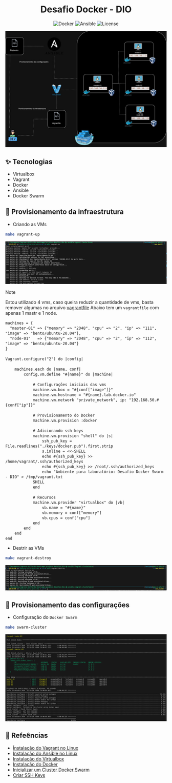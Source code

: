 <h1 align="center">Desafio Docker - DIO</h1>

<p align="center">
  <img alt="Docker" src="https://img.shields.io/static/v1?label=Docker&message=DockerSwarm&color=8257E5&labelColor=000000"/>
  <img alt="Ansible" src="https://img.shields.io/static/v1?label=IAC&message=Ansible&color=FF0000&labelColor=000000"/>
  <img alt="License" src="https://img.shields.io/static/v1?label=license&message=MIT&color=49AA26&labelColor=000000">
</p>


<p align="center">
  <img alt="docker" src="../../data/ClusterDockerSwarm.jpg">
</p>


## ✨ Tecnologias

- Virtualbox
- Vagrant
- Docker
- Ansible
- Docker Swarm

## 🚀 Provisionamento da infraestrutura

- Criando as VMs

```bash
make vagrant-up
```

<p align="center">
  <img alt="vagrant" src="../../data/vagrant-up.png">
</p>

>[!NOTE]
> Estou utilizado 4 vms, caso queira reduzir a quantidade de vms, basta remover algumas no arquivo [vagrantfile](./Vagrantfile)
>Abaixo tem um `vagrantfile` com apenas 1 mastr e 1 node.

```vagrantfile
machines = {
  "master-01" => {"memory" => "2048", "cpu" => "2", "ip" => "111", "image" => "bento/ubuntu-20.04"},
  "node-01"   => {"memory" => "2048", "cpu" => "2", "ip" => "112", "image" => "bento/ubuntu-20.04"}
}

Vagrant.configure("2") do |config|

    machines.each do |name, conf|
        config.vm.define "#{name}" do |machine|

            # Configurações iniciais das vms
            machine.vm.box = "#{conf["image"]}"
            machine.vm.hostname = "#{name}.lab.docker.io"
            machine.vm.network "private_network", ip: "192.168.50.#{conf["ip"]}"

            # Provisionamento do Docker
            machine.vm.provision :docker

            # Adicionando ssh keys
            machine.vm.provision "shell" do |s|
                ssh_pub_key = File.readlines("./keys/docker.pub").first.strip
                s.inline = <<-SHELL
                echo #{ssh_pub_key} >> /home/vagrant/.ssh/authorized_keys
                echo #{ssh_pub_key} >> /root/.ssh/authorized_keys
                echo "Ambiente para laboratório: Desafio Docker Swarm - DIO" > /tmp/vagrant.txt
            SHELL
            end

            # Recursos
            machine.vm.provider "virtualbox" do |vb|
                vb.name = "#{name}"
                vb.memory = conf["memory"]
                vb.cpus = conf["cpu"]
            end
        end
    end
end
```


- Destrir as VMs

```bash
make vagrant-destroy
```

<p align="center">
  <img alt="vagrant" src="../../data/vagrant-destroy.png">
</p>

## 🚀 Provisionamento das configurações

- Configuração do `Docker Swarm`

```bash
make swarm-cluster
```

<p align="center">
  <img alt="vagrant" src="../../data/ansible.png">
</p>


## 📃 Refeências

- [ Ínstalação do Vagrant no Linux ](https://developer.hashicorp.com/vagrant/install)
- [ Instalação do Ansible no Linux ](https://docs.ansible.com/ansible/latest/installation_guide/installation_distros.html) 
- [ Instalação do Virtualbox ](https://www.virtualbox.org/wiki/Linux_Downloads)
- [ Instalação do Docker ](https://docs.docker.com/engine/install/ubuntu/)
- [ Inicializar um Cluster Docker Swarm](https://docs.docker.com/engine/swarm/swarm-tutorial/create-swarm/)
- [ Criar SSH Keys ](https://docs.oracle.com/en/cloud/cloud-at-customer/occ-get-started/generate-ssh-key-pair.html)

